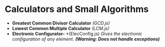 # Calculators and Small Algorithms
* **Greatest Common Divisor Calculator** *(GCD.js)*
* **Lowest Common Multiple Calculator** *(LCM.js)*
* **Electronic Configurator-** *(ElecConfig.js) *Gives the electronic configuration of any element. **(Warning: Does not handle exceptions)***
